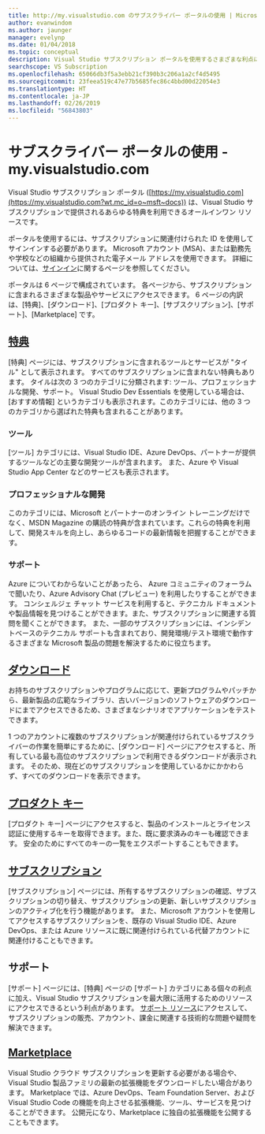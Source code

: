 ```yaml
---
title: http://my.visualstudio.com のサブスクライバー ポータルの使用 | Microsoft Docs
author: evanwindom
ms.author: jaunger
manager: evelynp
ms.date: 01/04/2018
ms.topic: conceptual
description: Visual Studio サブスクリプション ポータルを使用するさまざまな利点について
searchscope: VS Subscription
ms.openlocfilehash: 65066db3f5a3ebb21cf390b3c206a1a2cf4d5495
ms.sourcegitcommit: 23feea519c47e77b5685fec86c4bbd00d22054e3
ms.translationtype: HT
ms.contentlocale: ja-JP
ms.lasthandoff: 02/26/2019
ms.locfileid: "56843803"
---
```

# <a name="using-the-subscriber-portal---myspanspanvisualstudiospanspancom"></a>サブスクライバー ポータルの使用 - my.<span></span>visualstudio<span></span>.com

Visual Studio サブスクリプション ポータル ([https://my.visualstudio.com](https://my.visualstudio.com?wt.mc_id=o~msft~docs)) は、Visual Studio サブスクリプションで提供されるあらゆる特典を利用できるオールインワン リソースです。

ポータルを使用するには、サブスクリプションに関連付けられた ID を使用してサインインする必要があります。  Microsoft アカウント (MSA)、または勤務先や学校などの組織から提供された電子メール アドレスを使用できます。  詳細については、[サインイン](signing-in.md)に関するページを参照してください。

ポータルは 6 ページで構成されています。  各ページから、サブスクリプションに含まれるさまざまな製品やサービスにアクセスできます。  6 ページの内訳は、[特典]、[ダウンロード]、[プロダクト キー]、[サブスクリプション]、[サポート]、[Marketplace] です。

## <a name="benefitshttpsmyvisualstudiocombenefitswtmcidomsftdocs"></a>[特典](https://my.visualstudio.com/benefits?wt.mc_id=o~msft~docs)
[特典] ページには、サブスクリプションに含まれるツールとサービスが "タイル" として表示されます。  すべてのサブスクリプションに含まれない特典もあります。 タイルは次の 3 つのカテゴリに分類されます: ツール、プロフェッショナルな開発、サポート。  Visual Studio Dev Essentials を使用している場合は、[おすすめ情報] というカテゴリも表示されます。このカテゴリには、他の 3 つのカテゴリから選ばれた特典も含まれることがあります。

### <a name="tools"></a>ツール
[ツール] カテゴリには、Visual Studio IDE、Azure DevOps、パートナーが提供するツールなどの主要な開発ツールが含まれます。  また、Azure や Visual Studio App Center などのサービスも表示されます。

### <a name="professional-development"></a>プロフェッショナルな開発
このカテゴリには、Microsoft とパートナーのオンライン トレーニングだけでなく、MSDN Magazine の購読の特典が含まれています。これらの特典を利用して、開発スキルを向上し、あらゆるコードの最新情報を把握することができます。

### <a name="support"></a>サポート
Azure についてわからないことがあったら、  Azure コミュニティのフォーラムで聞いたり、Azure Advisory Chat (プレビュー) を利用したりすることができます。  コンシェルジェ チャット サービスを利用すると、テクニカル ドキュメントや製品情報を見つけることができます。また、サブスクリプションに関連する質問を聞くことができます。  また、一部のサブスクリプションには、インシデントベースのテクニカル サポートも含まれており、開発環境/テスト環境で動作するさまざまな Microsoft 製品の問題を解決するために役立ちます。

## <a name="downloadshttpsmyvisualstudiocomdownloadswtmcidomsftdocs"></a>[ダウンロード](https://my.visualstudio.com/downloads?wt.mc_id=o~msft~docs)
お持ちのサブスクリプションやプログラムに応じて、更新プログラムやパッチから、最新製品の広範なライブラリ、古いバージョンのソフトウェアのダウンロードにまでアクセスできるため、さまざまなシナリオでアプリケーションをテストできます。

1 つのアカウントに複数のサブスクリプションが関連付けられているサブスクライバーの作業を簡単にするために、[ダウンロード] ページにアクセスすると、所有している最も高位のサブスクリプションで利用できるダウンロードが表示されます。  そのため、現在どのサブスクリプションを使用しているかにかかわらず、すべてのダウンロードを表示できます。

## <a name="product-keyshttpsmyvisualstudiocomproductkeyswtmcidomsftdocs"></a>[プロダクト キー](https://my.visualstudio.com/productkeys?wt.mc_id=o~msft~docs)
[プロダクト キー] ページにアクセスすると、製品のインストールとライセンス認証に使用するキーを取得できます。また、既に要求済みのキーも確認できます。  安全のためにすべてのキーの一覧をエクスポートすることもできます。

## <a name="subscriptionshttpsmyvisualstudiocomsubscriptionswtmcidomsftdocs"></a>[サブスクリプション](https://my.visualstudio.com/subscriptions?wt.mc_id=o~msft~docs)
[サブスクリプション] ページには、所有するサブスクリプションの確認、サブスクリプションの切り替え、サブスクリプションの更新、新しいサブスクリプションのアクティブ化を行う機能があります。 また、Microsoft アカウントを使用してアクセスするサブスクリプションを、既存の Visual Studio IDE、Azure DevOps、または Azure リソースに既に関連付けられている代替アカウントに関連付けることもできます。

## <a name="support"></a>サポート

[サポート] ページには、[特典] ページの [サポート] カテゴリにある個々の利点に加え、Visual Studio サブスクリプションを最大限に活用するためのリソースにアクセスできるという利点があります。 [サポート リソース](https://visualstudio.microsoft.com/subscriptions/support/)にアクセスして、サブスクリプションの販売、アカウント、課金に関連する技術的な問題や疑問を解決できます。

## <a name="marketplacehttpsmarketplacevisualstudiocom"></a>[Marketplace](https://marketplace.visualstudio.com/)

Visual Studio クラウド サブスクリプションを更新する必要がある場合や、  Visual Studio 製品ファミリの最新の拡張機能をダウンロードしたい場合があります。  Marketplace では、Azure DevOps、Team Foundation Server、および Visual Studio Code の機能を向上させる拡張機能、ツール、サービスを見つけることができます。 公開元になり、Marketplace に独自の拡張機能を公開することもできます。
